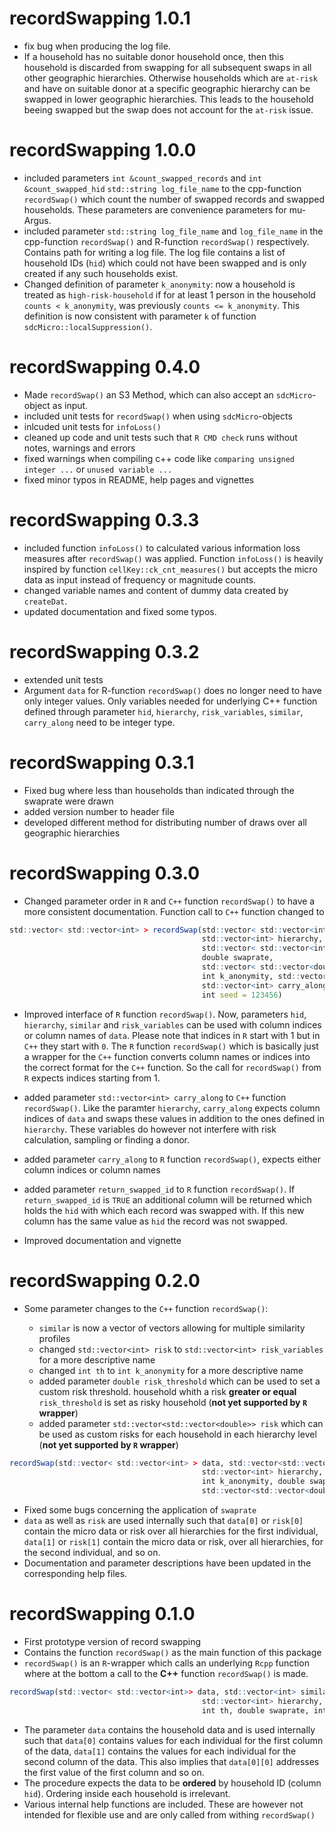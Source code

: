 # recordSwapping 1.0.1

* fix bug when producing the log file.
* If a household has no suitable donor household once, then this household is discarded from swapping for all subsequent swaps in all other geographic hierarchies. Otherwise households which are `at-risk` and have on suitable donor at a specific geographic hierarchy can be swapped in lower geographic hierarchies. This leads to the household beeing swapped but the swap does not account for the `at-risk` issue. 

# recordSwapping 1.0.0

* included parameters `int &count_swapped_records` and `int &count_swapped_hid` `std::string log_file_name` to the cpp-function `recordSwap()` which count the number of swapped records and swapped households. These parameters are convenience parameters for mu-Argus.
* included parameter `std::string log_file_name` and `log_file_name` in the cpp-function `recordSwap()` and R-function `recordSwap()` respectively. Contains path for writing a log file. The log file contains a list of household IDs (`hid`) which could not have been swapped and is only created if any such households exist.
* Changed definition of parameter `k_anonymity`: now a household is treated as `high-risk-household` if for at least 1 person in the household `counts < k_anonymity`, was previously `counts <= k_anonymity`. This definition is now consistent with parameter `k` of function `sdcMicro::localSuppression()`.


# recordSwapping 0.4.0

* Made `recordSwap()` an S3 Method, which can also accept an `sdcMicro`-object as input.
* included unit tests for `recordSwap()` when using `sdcMicro`-objects
* inlcuded unit tests for `infoLoss()`
* cleaned up code and unit tests such that `R CMD check` runs without notes, warnings and errors
* fixed warnings when compiling c++ code like `comparing unsigned integer ...` or `unused variable ...`
* fixed minor typos in README, help pages and vignettes

# recordSwapping 0.3.3

* included function `infoLoss()` to calculated various information loss measures after `recordSwap()` was applied. Function `infoLoss()` is heavily inspired by function `cellKey::ck_cnt_measures()` but accepts the micro data as input instead of frequency or magnitude counts.
* changed variable names and content of dummy data created by `createDat`.
* updated documentation and fixed some typos.

# recordSwapping 0.3.2

* extended unit tests
* Argument `data` for R-function `recordSwap()` does no longer need to have only integer values. Only variables needed for underlying C++ function defined through parameter `hid`, `hierarchy`, `risk_variables`, `similar`, `carry_along` need to be integer type.


# recordSwapping 0.3.1

* Fixed bug where less than households than indicated through the swaprate were drawn
* added version number to header file
* developed different method for distributing number of draws over all geographic hierarchies

# recordSwapping 0.3.0

* Changed parameter order in `R` and `C++` function `recordSwap()` to have a more consistent documentation. Function call to `C++` function changed to 

```r
std::vector< std::vector<int> > recordSwap(std::vector< std::vector<int> > data, int hid,
                                           std::vector<int> hierarchy, 
                                           std::vector< std::vector<int> > similar,
                                           double swaprate,
                                           std::vector< std::vector<double> > risk, double risk_threshold,
                                           int k_anonymity, std::vector<int> risk_variables,  
                                           std::vector<int> carry_along,
                                           int seed = 123456)
```

* Improved interface of `R` function `recordSwap()`. Now, parameters `hid`, `hierarchy`, `similar` and `risk_variables` can be used with column indices or column names of `data`. Please note that indices in `R` start with 1 but in `C++` they start with `0`. The `R` function `recordSwap()` which is basically just a wrapper for the `C++` function converts column names or indices into the correct format for the `C++` function. So the call for `recordSwap()` from `R` expects indices starting from 1.

* added parameter `std::vector<int> carry_along` to `C++` function `recordSwap()`. Like the paramter `hierarchy`, `carry_along` expects column indices of `data` and swaps these values in addition to the ones defined in `hierarchy`. These variables do however not interfere with risk calculation, sampling or finding a donor.

* added parameter `carry_along` to `R` function `recordSwap()`, expects either column indices or column names

* added parameter `return_swapped_id` to `R` function `recordSwap()`. If `return_swapped_id` is `TRUE` an additional column will be returned which holds the `hid` with which each record was swapped with. If this new column has the same value as `hid` the record was not swapped.

* Improved documentation and vignette

# recordSwapping 0.2.0

* Some parameter changes to the `C++` function `recordSwap()`:

    + `similar` is now a vector of vectors allowing for multiple similarity profiles
    + changed `std::vector<int> risk` to `std::vector<int> risk_variables` for a more descriptive name
    + changed `int th` to `int k_anonymity` for a more descriptive name
    + added parameter `double risk_threshold` which can be used to set a custom risk threshold. household whith a risk **greater or equal** `risk_threshold` is set as risky household (**not yet supported by `R` wrapper**)
    + added parameter `std::vector<std::vector<double>> risk` which can be used as custom risks for each household in each hierarchy level (**not yet supported by `R` wrapper**)

```r
recordSwap(std::vector< std::vector<int> > data, std::vector<std::vector<int>> similar,
                                           std::vector<int> hierarchy, std::vector<int> risk_variables, int hid, 
                                           int k_anonymity, double swaprate, double risk_threshold,
                                           std::vector<std::vector<double>> risk, int seed = 123456)
```
                                           
* Fixed some bugs concerning the application of `swaprate`
* `data` as well as `risk` are used internally such that `data[0]` or `risk[0]` contain the micro data or risk over all hierarchies for the first individual,
`data[1]` or `risk[1]` contain the micro data or risk, over all hierarchies, for the second individual, and so on.
* Documentation and parameter descriptions have been updated in the corresponding help files.

# recordSwapping 0.1.0

* First prototype version of record swapping 
* Contains the function `recordSwap()` as the main function of this package
* `recordSwap()` is an `R`-wrapper which calls an underlying `Rcpp` function where at the bottom a call to the **C++** function `recordSwap()` is made.

```r
recordSwap(std::vector< std::vector<int>> data, std::vector<int> similar,
                                           std::vector<int> hierarchy, std::vector<int> risk, int hid, 
                                           int th, double swaprate, int seed = 123456)
```

* The parameter `data` contains the household data and is used internally such that `data[0]` contains values for each individual for the first column of the data,
`data[1]` contains the values for each individual for the second column of the data. This also implies that `data[0][0]` addresses the first value of the first column and so on.
* The procedure expects the data to be **ordered** by household ID (column `hid`). Ordering inside each household is irrelevant. 
* Various internal help functions are included. These are however not intended for flexible use and are only called from withing `recordSwap()`                                           


